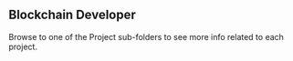 ## Blockchain Developer

Browse to one of the Project sub-folders to see more info related to each project.
